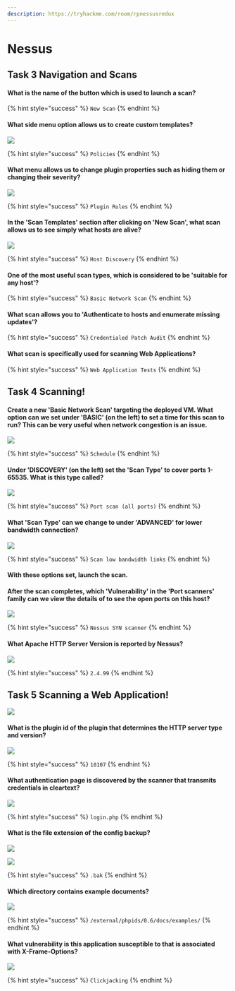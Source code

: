 ```yaml
---
description: https://tryhackme.com/room/rpnessusredux
---
```


# Nessus

## Task 3 Navigation and Scans

#### What is the name of the button which is used to launch a scan?

{% hint style="success" %}
`New Scan`
{% endhint %}

#### What side menu option allows us to create custom templates?

![](<../../.gitbook/assets/Screenshot from 2022-03-09 23-13-56.png>)

{% hint style="success" %}
`Policies`
{% endhint %}

#### What menu allows us to change plugin properties such as hiding them or changing their severity?

![](<../../.gitbook/assets/Screenshot from 2022-03-09 23-14-11.png>)

{% hint style="success" %}
`Plugin Rules`
{% endhint %}

#### In the '**Scan Templates**' section after clicking on '**New Scan**', what scan allows us to see simply what hosts are alive?

![](<../../.gitbook/assets/Screenshot from 2022-03-09 23-16-45.png>)

{% hint style="success" %}
`Host Discovery`
{% endhint %}

#### One of the most useful scan types, which is considered to be 'suitable for any host'?

{% hint style="success" %}
`Basic Network Scan`
{% endhint %}

#### What scan allows you to 'Authenticate to hosts and enumerate missing updates'?

{% hint style="success" %}
`Credentialed Patch Audit`
{% endhint %}

#### What scan is specifically used for scanning **Web Applications**?&#x20;

{% hint style="success" %}
`Web Application Tests`
{% endhint %}

## Task 4 Scanning!

#### Create a new '**Basic Network Scan**' targeting the deployed VM. What option can we set under '**BASIC**' (on the left) to set a time for this scan to run? This can be very useful when network congestion is an issue.

![](<../../.gitbook/assets/Screenshot from 2022-03-09 23-19-45.png>)

{% hint style="success" %}
`Schedule`
{% endhint %}

#### Under 'DISCOVERY' (on the left) set the 'Scan Type' to cover ports 1-65535. What is this type called?

![](<../../.gitbook/assets/Screenshot from 2022-03-09 23-21-00.png>)

{% hint style="success" %}
`Port scan (all ports)`
{% endhint %}

#### What 'Scan Type' can we change to under '**ADVANCED**' for lower bandwidth connection?

![](<../../.gitbook/assets/Screenshot from 2022-03-09 23-23-49.png>)

{% hint style="success" %}
`Scan low bandwidth links`
{% endhint %}

#### With these options set, launch the scan.

#### After the scan completes, which '**Vulnerability**' in the '**Port scanners**' family can we view the details of to see the open ports on this host?

![](<../../.gitbook/assets/Screenshot from 2022-03-09 23-36-55.png>)

{% hint style="success" %}
`Nessus SYN scanner`
{% endhint %}

#### What Apache HTTP Server Version is reported by Nessus?

![](<../../.gitbook/assets/Screenshot from 2022-03-09 23-38-27.png>)

{% hint style="success" %}
`2.4.99`
{% endhint %}

## Task 5 Scanning a Web Application!

![](<../../.gitbook/assets/Screenshot from 2022-03-09 23-27-46.png>)

#### What is the plugin id of the plugin that determines the HTTP server type and version?

![](<../../.gitbook/assets/Screenshot from 2022-03-09 23-48-44.png>)

{% hint style="success" %}
`10107`
{% endhint %}

#### What authentication page is discovered by the scanner that transmits credentials in cleartext?

![](<../../.gitbook/assets/Screenshot from 2022-03-09 23-50-26.png>)

{% hint style="success" %}
`login.php`
{% endhint %}

#### What is the file extension of the config backup?

![](<../../.gitbook/assets/Screenshot from 2022-03-09 23-51-46.png>)

![](<../../.gitbook/assets/Screenshot from 2022-03-09 23-52-06.png>)

{% hint style="success" %}
`.bak`
{% endhint %}

#### Which directory contains example documents?

![](<../../.gitbook/assets/Screenshot from 2022-03-09 23-55-46.png>)

{% hint style="success" %}
`/external/phpids/0.6/docs/examples/`
{% endhint %}

#### What vulnerability is this application susceptible to that is associated with X-Frame-Options?

![](<../../.gitbook/assets/Screenshot from 2022-03-09 23-58-51.png>)

{% hint style="success" %}
`Clickjacking`
{% endhint %}
